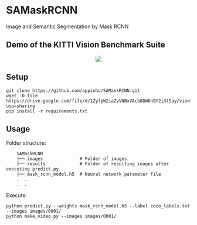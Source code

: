 # SAMaskRCNN
Image and Semantic Segmentation by Mask RCNN

## Demo of the KITTI Vision Benchmark Suite

<p align="center">
  <img src="./videos/kitti_demo.gif">
</p>

## Setup

```
git clone https://github.com/appinho/SAMaskRCNN.git
wget -O file https://drive.google.com/file/d/1ZyfpW2iaZvVNBxVAcb8DW0nBY2iXtSay/view?usp=sharing
pip install -r requirements.txt
```

## Usage

Folder structure:  

```
    SAMaskRCNN
    ├── images              # Folder of images 
    ├── results             # Folder of resulting images after executing predict.py
    ├── mask_rcnn_model.h5  # Neural network parameter file
    .  .
    .  .
```

Execute:  

```
python predict.py --weights mask_rcnn_model.h5 --label coco_labels.txt --images images/0001/
python make_video.py --images images/0001/
```
